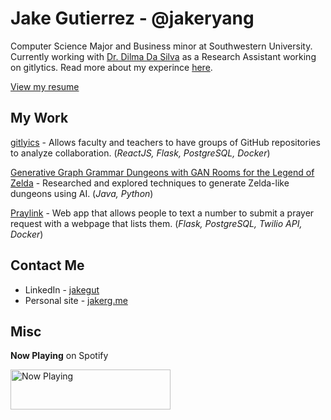 # Jake Gutierrez - @jakeryang
Computer Science Major and Business minor at Southwestern University. Currently working with  [Dr. Dilma Da Silva](https://engineering.tamu.edu/cse/profiles/da-silva-dilma.htmlc) as a Research Assistant working on gitlytics. Read more about my experince [here](https://jakeryang.github.io/).

[View my resume](https://github.com/jakeryang/jakeryang/blob/master/Jake%20Gutierrez%20Resume.pdf)

## My Work

[gitlyics](https://github.com/jakeryang/gitlytics) - Allows faculty and teachers to have groups of GitHub repositories to analyze collaboration. (_ReactJS, Flask, PostgreSQL, Docker_)

[Generative Graph Grammar Dungeons with GAN Rooms for the Legend of Zelda](https://people.southwestern.edu/~schrum2/SCOPE/zelda-graphgan.php) - Researched and explored techniques to generate Zelda-like dungeons using AI. (_Java, Python_)

[Praylink](https://github.com/jakeryang/praylink) - Web app that allows people to text a number to submit a prayer request with a webpage that lists them. (_Flask, PostgreSQL, Twilio API, Docker_)

## Contact Me

* LinkedIn - [jakegut](https://www.linkedin.com/in/jakegut/)
* Personal site - [jakerg.me](https://jakerg.me)

## Misc
**Now Playing** on Spotify

<a href="https://jakeryang.vercel.app/now-playing?open">
    <img src="https://jakeryang.vercel.app/now-playing" width="256" height="64" alt="Now Playing">
</a>
